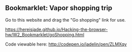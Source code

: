 ## Bookmarklet: Vapor shopping trip
Go to this website and drag the "Go shopping" link for use.

https://hereisjade.github.io/Hacking-the-browser-hw/W2_Bookmarklet/goShopping.html

Code viewable here: http://codepen.io/jadelin/pen/ZLMXqy

